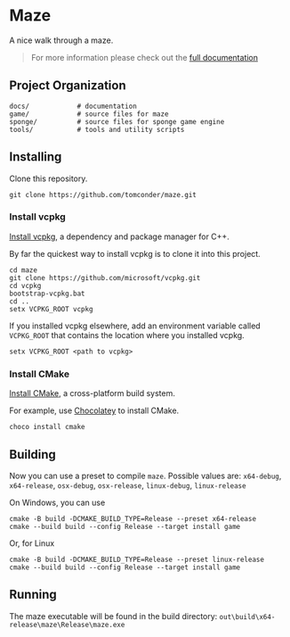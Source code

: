# Maze

A nice walk through a maze.

> For more information please check out the [full documentation](https://tomconder.github.io/maze/)

## Project Organization

    docs/            # documentation
    game/            # source files for maze
    sponge/          # source files for sponge game engine
    tools/           # tools and utility scripts

## Installing

Clone this repository.

```
git clone https://github.com/tomconder/maze.git
```

### Install vcpkg

[Install vcpkg](https://github.com/microsoft/vcpkg#getting-started), a dependency and package manager for C++.

By far the quickest way to install vcpkg is to clone it into this project.

```
cd maze
git clone https://github.com/microsoft/vcpkg.git
cd vcpkg
bootstrap-vcpkg.bat
cd ..
setx VCPKG_ROOT vcpkg
```

If you installed vcpkg elsewhere, add an environment variable called `VCPKG_ROOT` that contains the location where you
installed vcpkg.

```
setx VCPKG_ROOT <path to vcpkg>
```

### Install CMake

[Install CMake](https://cmake.org/install/), a cross-platform build system.

For example, use [Chocolatey](https://chocolatey.org/install) to install CMake.

```
choco install cmake
```

## Building

Now you can use a preset to compile `maze`. Possible values
are: `x64-debug`, `x64-release`, `osx-debug`, `osx-release`, `linux-debug`, `linux-release`

On Windows, you can use

```
cmake -B build -DCMAKE_BUILD_TYPE=Release --preset x64-release
cmake --build build --config Release --target install game
```

Or, for Linux

```
cmake -B build -DCMAKE_BUILD_TYPE=Release --preset linux-release
cmake --build build --config Release --target install game
```

## Running

The maze executable will be found in the build directory: `out\build\x64-release\maze\Release\maze.exe`
